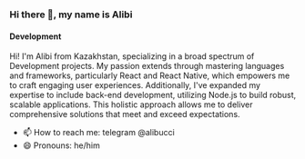 ### Hi there 👋, my name is Alibi
#### Development
Hi! I'm Alibi from Kazakhstan, specializing in a broad spectrum of Development projects. My passion extends through mastering languages and frameworks, particularly React and React Native, which empowers me to craft engaging user experiences. Additionally, I've expanded my expertise to include back-end development, utilizing Node.js to build robust, scalable applications. This holistic approach allows me to deliver comprehensive solutions that meet and exceed expectations.

- 📫 How to reach me: telegram @alibucci
- 😄 Pronouns: he/him 
